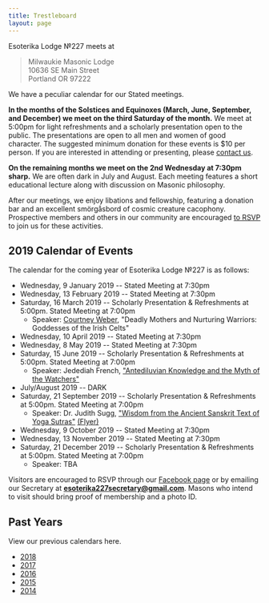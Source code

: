 ```yaml
---
title: Trestleboard
layout: page
---
```


Esoterika Lodge №227 meets at

> Milwaukie Masonic Lodge<br>
> 10636 SE Main Street<br>
> Portland OR 97222

We have a peculiar calendar for our Stated meetings.

**In the months of the Solstices and Equinoxes (March, June,
September, and December) we meet on the third Saturday of the month.**
We meet at 5:00pm for light refreshments and a scholarly presentation
open to the public. The presentations are open to all men and women of
good character. The suggested minimum donation for these events is $10
per person. If you are interested in attending or presenting, please
[contact us](/contact/).

**On the remaining months we meet on the 2nd Wednesday at 7:30pm
sharp.** We are often dark in July and August. Each meeting features a
short educational lecture along with discussion on Masonic philosophy.

After our meetings, we enjoy libations and fellowship, featuring a
donation bar and an excellent smörgåsbord of cosmic creature cacophony. Prospective members
and others in our community are encouraged [to RSVP](/contact/) to join us for these activities.

## 2019 Calendar of Events

The calendar for the coming year of Esoterika Lodge №227 is as follows:

 -  Wednesday, 9 January 2019 -- Stated Meeting at 7:30pm
 -  Wednesday, 13 February 2019 -- Stated Meeting at 7:30pm
 -  Saturday, 16 March 2019 -- Scholarly Presentation & Refreshments at 5:00pm. Stated Meeting at 7:00pm
    * Speaker: [Courtney Weber](http://www.courtneyaweber.com), "Deadly Mothers and Nurturing Warriors: Goddesses of the Irish Celts"
 -  Wednesday, 10 April 2019 -- Stated Meeting at 7:30pm
 -  Wednesday, 8 May 2019 -- Stated Meeting at 7:30pm
 -  Saturday, 15 June 2019 -- Scholarly Presentation & Refreshments at 5:00pm. Stated Meeting at 7:00pm
    * Speaker: Jedediah French, ["Antediluvian Knowledge and the Myth of the Watchers"](/assets/documents/2019-June-Quarterly-Flyer.pdf)
 -  July/August 2019 -- DARK
 -  Saturday, 21 September 2019 -- Scholarly Presentation & Refreshments at 5:00pm. Stated Meeting at 7:00pm
    * Speaker: Dr. Judith Sugg,
      ["Wisdom from the Ancient Sanskrit Text of Yoga Sutras"](/articles/fall-quarterly-judy-sugg/)
      [(Flyer)](/assets/documents/2019-Fall-Quarterly-Flyer.pdf)
 -  Wednesday, 9 October 2019 -- Stated Meeting at 7:30pm
 -  Wednesday, 13 November 2019 -- Stated Meeting at 7:30pm
 -  Saturday, 21 December 2019 -- Scholarly Presentation & Refreshments at 5:00pm. Stated Meeting at 7:00pm
    * Speaker: TBA

Visitors are encouraged to RSVP through our [Facebook page](https://www.facebook.com/esoterikalodge.oregon/) or by emailing our Secretary at **esoterika227secretary@gmail.com**. Masons who intend to visit should bring proof of membership and a photo ID.

## Past Years

View our previous calendars here.

 - [2018](2018/)
 - [2017](2017/)
 - [2016](2016/)
 - [2015](2015/)
 - [2014](2014/)
 
